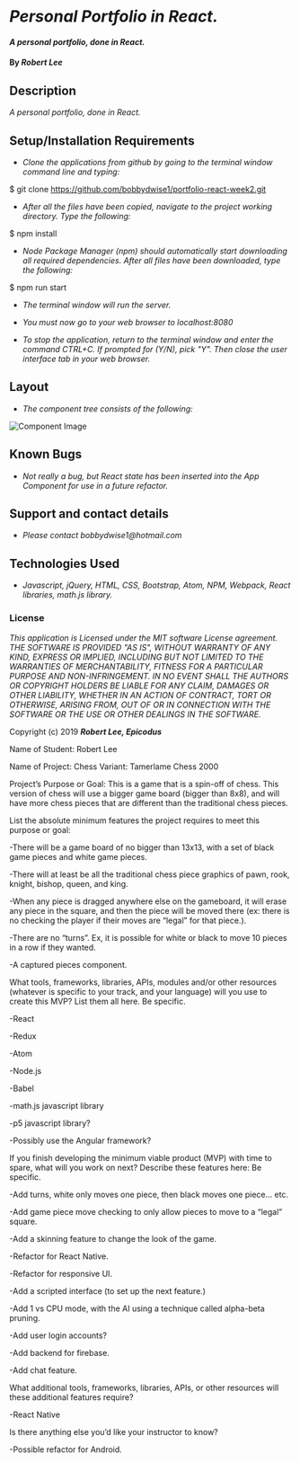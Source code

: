 # _Personal Portfolio in React._

#### _A personal portfolio, done in React._

#### By _**Robert Lee**_

## Description

_A personal portfolio, done in React._

## Setup/Installation Requirements

* _Clone the applications from github by going to the terminal window command line and typing:_

$ git clone https://github.com/bobbydwise1/portfolio-react-week2.git

* _After all the files have been copied, navigate to the project working directory.  Type the following:_

$ npm install

* _Node Package Manager (npm) should automatically start downloading all required dependencies.  After all files have been downloaded, type the following:_

$ npm run start

* _The terminal window will run the server._

* _You must now go to your web browser to localhost:8080_

* _To stop the application, return to the terminal window and enter the command CTRL+C.  If prompted for (Y/N), pick "Y".  Then close the user interface tab in your web browser._

## Layout

* _The component tree consists of the following:_

![Component Image](./src/assets/images/CompDiag.png)

## Known Bugs

* _Not really a bug, but React state has been inserted into the App Component for use in a future refactor._

## Support and contact details

* _Please contact bobbydwise1@hotmail.com_

## Technologies Used

* _Javascript, jQuery, HTML, CSS, Bootstrap, Atom, NPM, Webpack, React libraries, math.js library._

### License

*This application is Licensed under the MIT software License agreement. THE SOFTWARE IS PROVIDED "AS IS", WITHOUT WARRANTY OF ANY KIND, EXPRESS OR IMPLIED, INCLUDING BUT NOT LIMITED TO THE WARRANTIES OF MERCHANTABILITY, FITNESS FOR A PARTICULAR PURPOSE AND NON-INFRINGEMENT. IN NO EVENT SHALL THE AUTHORS OR COPYRIGHT HOLDERS BE LIABLE FOR ANY CLAIM, DAMAGES OR OTHER LIABILITY, WHETHER IN AN ACTION OF CONTRACT, TORT OR OTHERWISE, ARISING FROM, OUT OF OR IN CONNECTION WITH THE SOFTWARE OR THE USE OR OTHER DEALINGS IN THE SOFTWARE.*

Copyright (c) 2019 **_Robert Lee, Epicodus_**



Name of Student:  Robert Lee



Name of Project:  Chess Variant: Tamerlame Chess 2000



Project’s Purpose or Goal: This is a game that is a spin-off of chess.  This version of chess will use a bigger game board (bigger than 8x8), and will have more chess pieces that are different than the traditional chess pieces.



List the absolute minimum features the project requires to meet this purpose or goal:



-There will be a game board of no bigger than 13x13, with a set of black game pieces and white game pieces.

-There will at least be all the traditional chess piece graphics of pawn, rook, knight, bishop, queen, and king.

-When any piece is dragged anywhere else on the gameboard, it will erase any piece in the square, and then the piece will be moved there (ex: there is no checking the player if their moves are “legal” for that piece.).

-There are no “turns”.  Ex, it is possible for white or black to move 10 pieces in a row if they wanted.

-A captured pieces component.



What tools, frameworks, libraries, APIs, modules and/or other resources (whatever is specific to your track, and your language) will you use to create this MVP? List them all here. Be specific.

-React

-Redux

-Atom

-Node.js

-Babel

-math.js javascript library

-p5 javascript library?

-Possibly use the Angular framework?



If you finish developing the minimum viable product (MVP) with time to spare, what will you work on next? Describe these features here: Be specific.

-Add turns, white only moves one piece, then black moves one piece… etc.

-Add game piece move checking to only allow pieces to move to a “legal” square.

-Add a skinning feature to change the look of the game.

-Refactor for React Native.

-Refactor for responsive UI.

-Add a scripted interface (to set up the next feature.)

-Add 1 vs CPU mode, with the AI using a technique called alpha-beta pruning.

-Add user login accounts?

-Add backend for firebase.

-Add chat feature.



What additional tools, frameworks, libraries, APIs, or other resources will these additional features require?

-React Native



Is there anything else you’d like your instructor to know?

-Possible refactor for Android.
